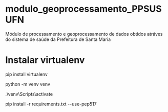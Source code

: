 ﻿# modulo_geoprocessamento_PPSUSUFN
 
Módulo de processamento e geoprocessamento de dados obtidos atráves do sistema de saúde da Prefeitura de Santa Maria



# Instalar virtualenv

pip install virtualenv

python -m venv venv

.\venv\Scripts\activate

pip install -r requirements.txt --use-pep517